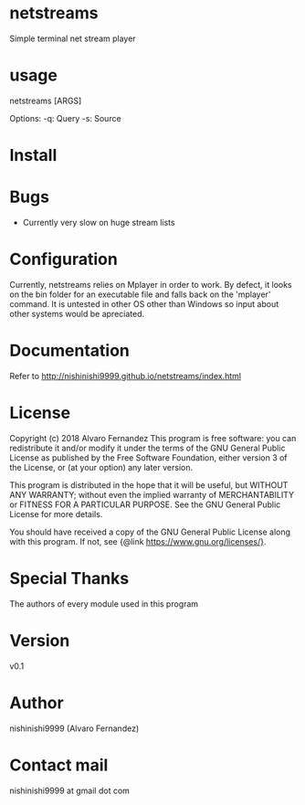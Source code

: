 # netstreams
Simple terminal net stream player

# usage
netstreams [ARGS]

Options:
  -q: Query
  -s: Source

# Install

# Bugs
- Currently very slow on huge stream lists

# Configuration
Currently, netstreams relies on Mplayer in order to work.
By defect, it looks on the bin folder for an executable file and falls back on the 'mplayer' command.
It is untested in other OS other than Windows so input about other systems would be apreciated.

# Documentation
Refer to http://nishinishi9999.github.io/netstreams/index.html

# License
Copyright (c) 2018 Alvaro Fernandez
This program is free software: you can redistribute it and/or modify
it under the terms of the GNU General Public License as published by
the Free Software Foundation, either version 3 of the License, or
(at your option) any later version.

This program is distributed in the hope that it will be useful,
but WITHOUT ANY WARRANTY; without even the implied warranty of
MERCHANTABILITY or FITNESS FOR A PARTICULAR PURPOSE.  See the
GNU General Public License for more details.

You should have received a copy of the GNU General Public License
along with this program.  If not, see {@link https://www.gnu.org/licenses/}.

# Special Thanks
The authors of every module used in this program

# Version
v0.1

# Author
nishinishi9999 (Alvaro Fernandez)

# Contact mail
nishinishi9999 at gmail dot com